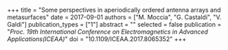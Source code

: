 +++
title = "Some perspectives in aperiodically ordered antenna arrays and metasurfaces"
date = 2017-09-01
authors = ["M. Moccia", "G. Castaldi", "V. Galdi"]
publication_types = ["1"]
abstract = ""
selected = false
publication = "*Proc. 19th International Conference on Electromagnetics in Advanced Applications(ICEAA)*"
doi = "10.1109/ICEAA.2017.8065352"
+++

